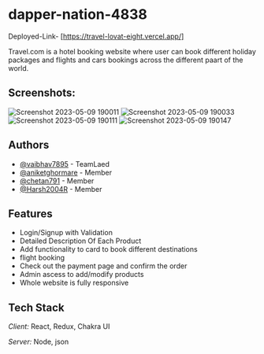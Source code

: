 # dapper-nation-4838

Deployed-Link- [https://travel-lovat-eight.vercel.app/]


Travel.com is a hotel booking website where user can book different holiday packages and flights and cars bookings across the different paart of the world.
## Screenshots:

![Screenshot 2023-05-09 190011](https://github.com/vaibhav7895/dapper-nation-4838/assets/94694221/c263028c-f257-46b3-8c4d-94fee4ad435c)
![Screenshot 2023-05-09 190033](https://github.com/vaibhav7895/dapper-nation-4838/assets/94694221/65f45339-db25-4b0c-ace5-0d57f047f5d9)
![Screenshot 2023-05-09 190111](https://github.com/vaibhav7895/dapper-nation-4838/assets/94694221/22e2572e-f98f-4f6d-b6bd-3a541cc68d9e)
![Screenshot 2023-05-09 190147](https://github.com/vaibhav7895/dapper-nation-4838/assets/94694221/e9495158-4347-470a-9806-0b5ca87f9521)


## Authors
- [@vaibhav7895](https://github.com/vaibhav7895) - TeamLaed
- [@aniketghormare](https://github.com/aniketghormare) - Member
- [@chetan791](https://github.com/chetan791) - Member
- [@Harsh2004R](https://github.com/Harsh2004R) - Member



## Features

- Login/Signup with Validation
- Detailed Description Of Each Product
- Add functionality to card to book different destinations
- flight booking 
- Check out the payment page and confirm the order
- Admin ascess to add/modify products
- Whole website is fully responsive


## Tech Stack

*Client:* React, Redux, Chakra UI

*Server:* Node, json
